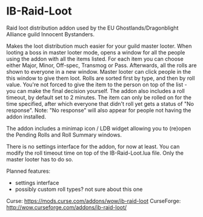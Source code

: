 # IB-Raid-Loot
Raid loot distribution addon used by the EU Ghostlands/Dragonblight Alliance guild Innocent Bystanders.

Makes the loot distribution much easier for your guild master looter. When looting a boss in master looter mode, opens a window for all the people using the addon with all the items listed. For each item you can choose either Major, Minor, Off-spec, Transmog or Pass. Afterwards, all the rolls are shown to everyone in a new window. Master looter can click people in the this window to give them loot. Rolls are sorted first by type, and then by roll value. You're not forced to give the item to the person on top of the list - you can make the final decision yourself. The addon also includes a roll timeout, by default set to 2 minutes. The item can only be rolled on for the time specified, after which everyone that didn't roll yet gets a status of "No response". Note: "No response" will also appear for people not having the addon installed.

The addon includes a minimap icon / LDB widget allowing you to (re)open the Pending Rolls and Roll Summary windows.

There is no settings interface for the addon, for now at least. You can modify the roll timeout time on top of the IB-Raid-Loot.lua file. Only the master looter has to do so.

Planned features:
* settings interface
* possibly custom roll types? not sure about this one

Curse: https://mods.curse.com/addons/wow/ib-raid-loot
CurseForge: http://wow.curseforge.com/addons/ib-raid-loot/
